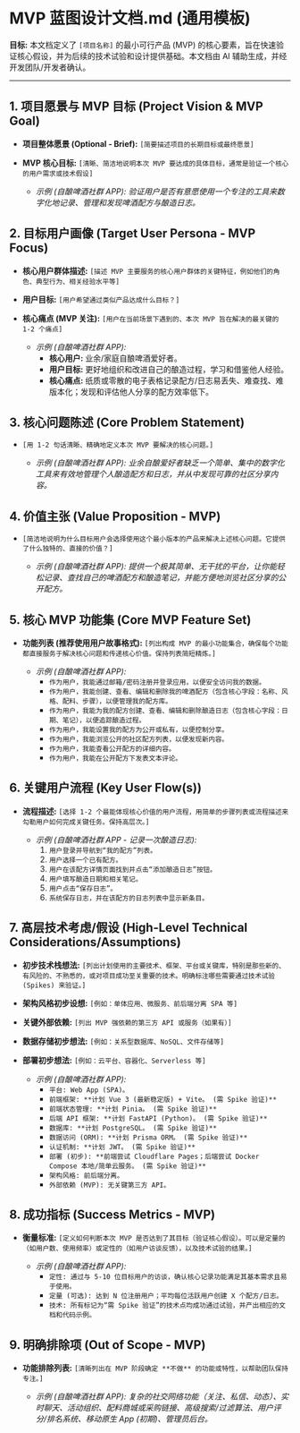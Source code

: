 # MVP 蓝图设计文档.md (通用模板)

**目标:** 本文档定义了 `[项目名称]` 的最小可行产品 (MVP) 的核心要素，旨在快速验证核心假设，并为后续的技术试验和设计提供基础。本文档由 AI 辅助生成，并经开发团队/开发者确认。

---

## 1. 项目愿景与 MVP 目标 (Project Vision & MVP Goal)

*   **项目整体愿景 (Optional - Brief):** `[简要描述项目的长期目标或最终愿景]`
*   **MVP 核心目标:** `[清晰、简洁地说明本次 MVP 要达成的具体目标，通常是验证一个核心的用户需求或技术假设]`

    *   *示例 (自酿啤酒社群 APP): 验证用户是否有意愿使用一个专注的工具来数字化地记录、管理和发现啤酒配方与酿造日志。*

## 2. 目标用户画像 (Target User Persona - MVP Focus)

*   **核心用户群体描述:** `[描述 MVP 主要服务的核心用户群体的关键特征，例如他们的角色、典型行为、相关经验水平等]`
*   **用户目标:** `[用户希望通过类似产品达成什么目标？]`
*   **核心痛点 (MVP 关注):** `[用户在当前场景下遇到的、本次 MVP 旨在解决的最关键的 1-2 个痛点]`

    *   *示例 (自酿啤酒社群 APP):*
        *   **核心用户:** 业余/家庭自酿啤酒爱好者。
        *   **用户目标:** 更好地组织和改进自己的酿造过程，学习和借鉴他人经验。
        *   **核心痛点:** 纸质或零散的电子表格记录配方/日志易丢失、难查找、难版本化；发现和评估他人分享的配方效率低下。

## 3. 核心问题陈述 (Core Problem Statement)

*   `[用 1-2 句话清晰、精确地定义本次 MVP 要解决的核心问题。]`

    *   *示例 (自酿啤酒社群 APP): 业余自酿爱好者缺乏一个简单、集中的数字化工具来有效地管理个人酿造配方和日志，并从中发现可靠的社区分享内容。*

## 4. 价值主张 (Value Proposition - MVP)

*   `[简洁地说明为什么目标用户会选择使用这个最小版本的产品来解决上述核心问题。它提供了什么独特的、直接的价值？]`

    *   *示例 (自酿啤酒社群 APP): 提供一个极其简单、无干扰的平台，让你能轻松记录、查找自己的啤酒配方和酿造笔记，并能方便地浏览社区分享的公开配方。*

## 5. 核心 MVP 功能集 (Core MVP Feature Set)

*   **功能列表 (推荐使用用户故事格式):** `[列出构成 MVP 的最小功能集合，确保每个功能都直接服务于解决核心问题和传递核心价值。保持列表简短精炼。]`

    *   *示例 (自酿啤酒社群 APP):*
        *   `作为用户，我能通过邮箱/密码注册并登录应用，以便安全访问我的数据。`
        *   `作为用户，我能创建、查看、编辑和删除我的啤酒配方（包含核心字段：名称、风格、配料、步骤），以便管理我的配方库。`
        *   `作为用户，我能为我的配方创建、查看、编辑和删除酿造日志（包含核心字段：日期、笔记），以便追踪酿造过程。`
        *   `作为用户，我能设置我的配方为公开或私有，以便控制分享。`
        *   `作为用户，我能浏览公开的社区配方列表，以便发现新内容。`
        *   `作为用户，我能查看公开配方的详细内容。`
        *   `作为用户，我能在公开配方下发表文本评论。`

## 6. 关键用户流程 (Key User Flow(s))

*   **流程描述:** `[选择 1-2 个最能体现核心价值的用户流程，用简单的步骤列表或流程描述来勾勒用户如何完成关键任务。保持高层次。]`

    *   *示例 (自酿啤酒社群 APP - 记录一次酿造日志):*
        1.  `用户登录并导航到“我的配方”列表。`
        2.  `用户选择一个已有配方。`
        3.  `用户在该配方详情页面找到并点击“添加酿造日志”按钮。`
        4.  `用户填写酿造日期和相关笔记。`
        5.  `用户点击“保存日志”。`
        6.  `系统保存日志，并在该配方的日志列表中显示新条目。`

## 7. 高层技术考虑/假设 (High-Level Technical Considerations/Assumptions)

*   **初步技术栈想法:** `[列出计划使用的主要技术、框架、平台或关键库，特别是那些新的、有风险的、不熟悉的，或对项目成功至关重要的技术。明确标注哪些需要通过技术试验 (Spikes) 来验证。]`
*   **架构风格初步设想:** `[例如：单体应用、微服务、前后端分离 SPA 等]`
*   **关键外部依赖:** `[列出 MVP 强依赖的第三方 API 或服务（如果有）]`
*   **数据存储初步想法:** `[例如：关系型数据库、NoSQL、文件存储等]`
*   **部署初步想法:** `[例如：云平台、容器化、Serverless 等]`

    *   *示例 (自酿啤酒社群 APP):*
        *   `平台: Web App (SPA)。`
        *   `前端框架: **计划 Vue 3 (最新稳定版) + Vite。 (需 Spike 验证)**`
        *   `前端状态管理: **计划 Pinia。 (需 Spike 验证)**`
        *   `后端 API 框架: **计划 FastAPI (Python)。 (需 Spike 验证)**`
        *   `数据库: **计划 PostgreSQL。 (需 Spike 验证)**`
        *   `数据访问 (ORM): **计划 Prisma ORM。 (需 Spike 验证)**`
        *   `认证机制: **计划 JWT。 (需 Spike 验证)**`
        *   `部署 (初步): **前端尝试 Cloudflare Pages；后端尝试 Docker Compose 本地/简单云服务。 (需 Spike 验证)**`
        *   `架构风格: 前后端分离。`
        *   `外部依赖 (MVP): 无关键第三方 API。`

## 8. 成功指标 (Success Metrics - MVP)

*   **衡量标准:** `[定义如何判断本次 MVP 是否达到了其目标（验证核心假设）。可以是定量的（如用户数、使用频率）或定性的（如用户访谈反馈），以及技术试验的结果。]`

    *   *示例 (自酿啤酒社群 APP):*
        *   `定性: 通过与 5-10 位目标用户的访谈，确认核心记录功能满足其基本需求且易于使用。`
        *   `定量 (可选): 达到 N 位注册用户；平均每位活跃用户创建 X 个配方/日志。`
        *   `技术: 所有标记为“需 Spike 验证”的技术点均成功通过试验，并产出相应的文档和代码示例。`

## 9. 明确排除项 (Out of Scope - MVP)

*   **功能排除列表:** `[清晰列出在 MVP 阶段确定 **不做** 的功能或特性，以帮助团队保持专注。]`

    *   *示例 (自酿啤酒社群 APP): 复杂的社交网络功能（关注、私信、动态）、实时聊天、活动组织、配料商城或采购链接、高级搜索/过滤算法、用户评分/排名系统、移动原生 App (初期)、管理员后台。*
